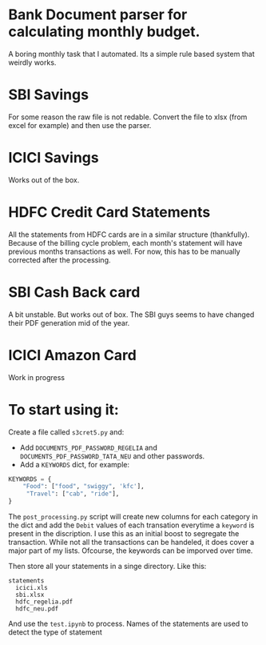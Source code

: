 # Bank Document parser for calculating monthly budget.

A boring monthly task that I automated. Its a simple rule based system that weirdly works. 

# SBI Savings
For some reason the raw file is not redable. Convert the file to xlsx (from excel for example) and then use the parser.

# ICICI Savings
Works out of the box.

# HDFC Credit Card Statements
All the statements from HDFC cards are in a similar structure (thankfully). Because of the billing cycle problem, each month's statement will have previous months transactions as well. For now, this has to be manually corrected after the processing. 

# SBI Cash Back card
A bit unstable. But works out of box. The SBI guys seems to have changed their PDF generation mid of the year.

# ICICI Amazon Card
Work in progress

# To start using it:
Create a file called `s3cret5.py` and:
 - Add `DOCUMENTS_PDF_PASSWORD_REGELIA` and `DOCUMENTS_PDF_PASSWORD_TATA_NEU` and other passwords. 
 - Add a `KEYWORDS` dict, for example:
```py
KEYWORDS = {
    "Food": ["food", "swiggy", 'kfc'],
     "Travel": ["cab", "ride"],
}
```
The `post_processing.py` script will create new columns for each category in the dict and add the `Debit` values of each transation everytime a `keyword` is present in the discription. I use this as an initial boost to segregate the transaction. While not all the transactions can be handeled, it does cover a major part of my lists. Ofcourse, the keywords can be imporved over time. 

Then store all your statements in a singe directory. Like this:
```
statements
  icici.xls
  sbi.xlsx
  hdfc_regelia.pdf
  hdfc_neu.pdf
```

And use the `test.ipynb` to process. Names of the statements are used to detect the type of statement
